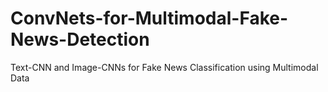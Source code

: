 # ConvNets-for-Multimodal-Fake-News-Detection
Text-CNN and Image-CNNs for Fake News Classification using Multimodal Data
